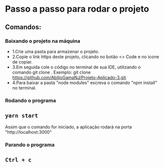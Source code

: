 # Passo a passo para rodar o projeto


## Comandos:

### Baixando o projeto na máquina

- 1.Crie uma pasta para armazenar o projeto.&nbsp;
- 2.Copie o link https deste projeto, clicando no botão <> Code e no icone de copiar.&nbsp;
- 3.Em seguida cole o código no terminal de sua IDE, utilizando o comando git clone <link copiado>. Exemplo: git clone https://github.com/AbilioGamaNJ/Projeto-Aplicado-3.git.&nbsp;
- 4.Para baixar a pasta "node modules" escreva o comando "npm install" no terminal.&nbsp;

### Rodando o programa

## `yarn start`

Assim que o comando for iniciado, a aplicação rodará na porta "http://localhost:3000"

### Parando o programa

## `Ctrl + c`

